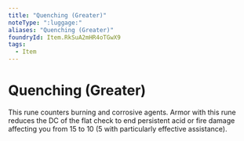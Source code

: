 ```yaml
---
title: "Quenching (Greater)"
noteType: ":luggage:"
aliases: "Quenching (Greater)"
foundryId: Item.RkSuA2mHR4oTGwX9
tags:
  - Item
---
```


# Quenching (Greater)

This rune counters burning and corrosive agents. Armor with this rune reduces the DC of the flat check to end persistent acid or fire damage affecting you from 15 to 10 (5 with particularly effective assistance).
